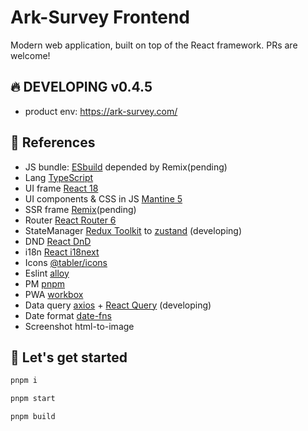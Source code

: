 # Ark-Survey Frontend

Modern web application, built on top of the React framework. PRs are welcome!

## 🔥 DEVELOPING v0.4.5

- product env: https://ark-survey.com/

## 📖 References

- JS bundle: [ESbuild](https://esbuild.org/) depended by Remix(pending)
- Lang [TypeScript](https://www.typescriptlang.org/docs/handbook/intro.html)
- UI frame [React 18](https://beta.reactjs.org/learn/passing-data-deeply-with-context)
- UI components & CSS in JS [Mantine 5](https://mantine.dev/core/app-shell/)
- SSR frame [Remix](https://remix.run/docs/en/v1)(pending)
- Router [React Router 6](https://reactrouter.com/docs/en/v6/getting-started/overview)
- StateManager [Redux Toolkit](https://redux-toolkit.js.org/tutorials/quick-start) to [zustand](https://github.com/pmndrs/zustand) (developing)
- DND [React DnD](https://react-dnd.github.io/react-dnd/about)
- i18n [React i18next](https://react.i18next.com/)
- Icons [@tabler/icons](https://tabler-icons.io/)
- Eslint [alloy](https://github.com/AlloyTeam/eslint-config-alloy)
- PM [pnpm](https://github.com/pnpm/pnpm)
- PWA [workbox](https://web.dev/learn/pwa/workbox/)
- Data query [axios](https://github.com/axios/axios) + [React Query](https://react-query.tanstack.com/overview) (developing)
- Date format [date-fns](https://date-fns.org/docs/Getting-Started)
- Screenshot html-to-image

## 🏃 Let's get started

```sh
pnpm i

pnpm start

pnpm build
```
